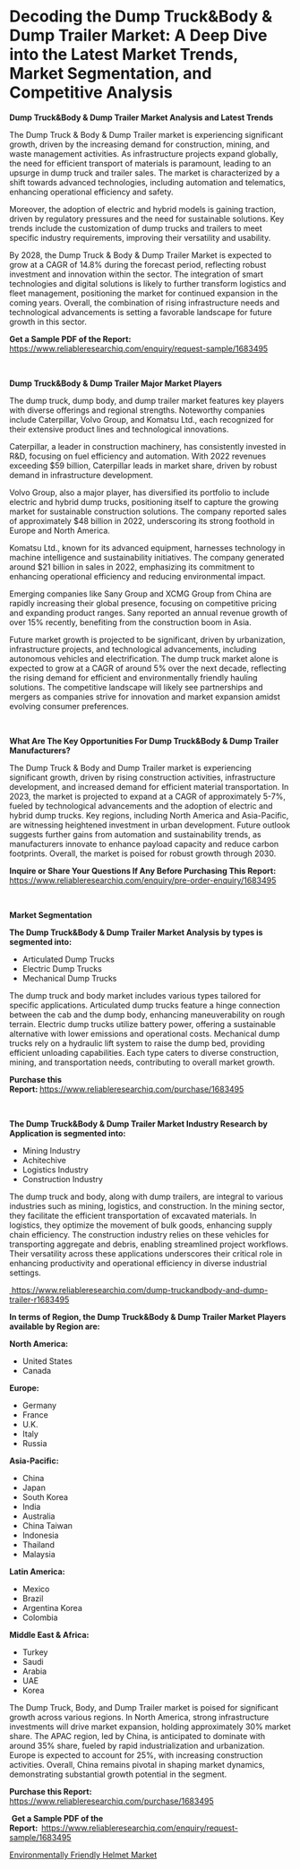 <p><h1>Decoding the Dump Truck&Body & Dump Trailer Market: A Deep Dive into the Latest Market Trends, Market Segmentation, and Competitive Analysis</h1></p><p><strong>Dump Truck&Body & Dump Trailer Market Analysis and Latest Trends</strong></p>
<p><p>The Dump Truck & Body & Dump Trailer market is experiencing significant growth, driven by the increasing demand for construction, mining, and waste management activities. As infrastructure projects expand globally, the need for efficient transport of materials is paramount, leading to an upsurge in dump truck and trailer sales. The market is characterized by a shift towards advanced technologies, including automation and telematics, enhancing operational efficiency and safety.</p><p>Moreover, the adoption of electric and hybrid models is gaining traction, driven by regulatory pressures and the need for sustainable solutions. Key trends include the customization of dump trucks and trailers to meet specific industry requirements, improving their versatility and usability. </p><p>By 2028, the Dump Truck & Body & Dump Trailer Market is expected to grow at a CAGR of 14.8% during the forecast period, reflecting robust investment and innovation within the sector. The integration of smart technologies and digital solutions is likely to further transform logistics and fleet management, positioning the market for continued expansion in the coming years. Overall, the combination of rising infrastructure needs and technological advancements is setting a favorable landscape for future growth in this sector.</p></p>
<p><strong>Get a Sample PDF of the Report:&nbsp;</strong> <a href="https://www.reliableresearchiq.com/enquiry/request-sample/1683495?utm_campaign=2924&utm_medium=2&utm_source=Github&utm_content=ia&utm_term=26032025&utm_id=dump-truckbody-dump-trailer">https://www.reliableresearchiq.com/enquiry/request-sample/1683495</a></p>
<p>&nbsp;</p>
<p><strong>Dump Truck&Body & Dump Trailer Major Market Players</strong></p>
<p><p>The dump truck, dump body, and dump trailer market features key players with diverse offerings and regional strengths. Noteworthy companies include Caterpillar, Volvo Group, and Komatsu Ltd., each recognized for their extensive product lines and technological innovations.</p><p>Caterpillar, a leader in construction machinery, has consistently invested in R&D, focusing on fuel efficiency and automation. With 2022 revenues exceeding $59 billion, Caterpillar leads in market share, driven by robust demand in infrastructure development.</p><p>Volvo Group, also a major player, has diversified its portfolio to include electric and hybrid dump trucks, positioning itself to capture the growing market for sustainable construction solutions. The company reported sales of approximately $48 billion in 2022, underscoring its strong foothold in Europe and North America.</p><p>Komatsu Ltd., known for its advanced equipment, harnesses technology in machine intelligence and sustainability initiatives. The company generated around $21 billion in sales in 2022, emphasizing its commitment to enhancing operational efficiency and reducing environmental impact.</p><p>Emerging companies like Sany Group and XCMG Group from China are rapidly increasing their global presence, focusing on competitive pricing and expanding product ranges. Sany reported an annual revenue growth of over 15% recently, benefiting from the construction boom in Asia.</p><p>Future market growth is projected to be significant, driven by urbanization, infrastructure projects, and technological advancements, including autonomous vehicles and electrification. The dump truck market alone is expected to grow at a CAGR of around 5% over the next decade, reflecting the rising demand for efficient and environmentally friendly hauling solutions. The competitive landscape will likely see partnerships and mergers as companies strive for innovation and market expansion amidst evolving consumer preferences.</p></p>
<p>&nbsp;</p>
<p><strong>What Are The Key Opportunities For Dump Truck&Body & Dump Trailer Manufacturers?</strong></p>
<p><p>The Dump Truck & Body and Dump Trailer market is experiencing significant growth, driven by rising construction activities, infrastructure development, and increased demand for efficient material transportation. In 2023, the market is projected to expand at a CAGR of approximately 5-7%, fueled by technological advancements and the adoption of electric and hybrid dump trucks. Key regions, including North America and Asia-Pacific, are witnessing heightened investment in urban development. Future outlook suggests further gains from automation and sustainability trends, as manufacturers innovate to enhance payload capacity and reduce carbon footprints. Overall, the market is poised for robust growth through 2030.</p></p>
<p><strong>Inquire or Share Your Questions If Any Before Purchasing This Report:</strong> <a href="https://www.reliableresearchiq.com/enquiry/pre-order-enquiry/1683495?utm_campaign=2924&utm_medium=2&utm_source=Github&utm_content=ia&utm_term=26032025&utm_id=dump-truckbody-dump-trailer">https://www.reliableresearchiq.com/enquiry/pre-order-enquiry/1683495</a></p>
<p>&nbsp;</p>
<p><strong>Market Segmentation</strong></p>
<p><strong>The Dump Truck&Body & Dump Trailer Market Analysis by types is segmented into:</strong></p>
<p><ul><li>Articulated Dump Trucks</li><li>Electric Dump Trucks</li><li>Mechanical Dump Trucks</li></ul></p>
<p><p>The dump truck and body market includes various types tailored for specific applications. Articulated dump trucks feature a hinge connection between the cab and the dump body, enhancing maneuverability on rough terrain. Electric dump trucks utilize battery power, offering a sustainable alternative with lower emissions and operational costs. Mechanical dump trucks rely on a hydraulic lift system to raise the dump bed, providing efficient unloading capabilities. Each type caters to diverse construction, mining, and transportation needs, contributing to overall market growth.</p></p>
<p><strong>Purchase this Report:&nbsp;</strong><a href="https://www.reliableresearchiq.com/purchase/1683495?utm_campaign=2924&utm_medium=2&utm_source=Github&utm_content=ia&utm_term=26032025&utm_id=dump-truckbody-dump-trailer">https://www.reliableresearchiq.com/purchase/1683495</a></p>
<p>&nbsp;</p>
<p><strong>The Dump Truck&Body & Dump Trailer Market Industry Research by Application is segmented into:</strong></p>
<p><ul><li>Mining Industry</li><li>Achitechive</li><li>Logistics Industry</li><li>Construction Industry</li></ul></p>
<p><p>The dump truck and body, along with dump trailers, are integral to various industries such as mining, logistics, and construction. In the mining sector, they facilitate the efficient transportation of excavated materials. In logistics, they optimize the movement of bulk goods, enhancing supply chain efficiency. The construction industry relies on these vehicles for transporting aggregate and debris, enabling streamlined project workflows. Their versatility across these applications underscores their critical role in enhancing productivity and operational efficiency in diverse industrial settings.</p></p>
<p><a href="https://www.reliableresearchiq.com/dump-truckandbody-and-dump-trailer-r1683495?utm_campaign=2924&utm_medium=2&utm_source=Github&utm_content=ia&utm_term=26032025&utm_id=dump-truckbody-dump-trailer">&nbsp;https://www.reliableresearchiq.com/dump-truckandbody-and-dump-trailer-r1683495</a></p>
<p><strong>In terms of Region, the Dump Truck&Body & Dump Trailer Market Players available by Region are:</strong></p>
<p>
    <p> <strong> North America: </strong>
        <ul>
            <li>United States</li>
            <li>Canada</li>
        </ul>
        </p> 
    <p> <strong> Europe: </strong>
        <ul>
            <li>Germany</li>
            <li>France</li>
            <li>U.K.</li>
            <li>Italy</li>
            <li>Russia</li>
        </ul>
        </p> 
    <p> <strong> Asia-Pacific: </strong>
        <ul>
            <li>China</li>
            <li>Japan</li>
            <li>South Korea</li>
            <li>India</li>
            <li>Australia</li>
            <li>China Taiwan</li>
            <li>Indonesia</li>
            <li>Thailand</li>
            <li>Malaysia</li>
        </ul>
        </p> 
    <p> <strong> Latin America: </strong>
        <ul>
            <li>Mexico</li>
            <li>Brazil</li>
            <li>Argentina Korea</li>
            <li>Colombia</li>
        </ul>
        </p> 
    <p> <strong> Middle East & Africa: </strong>
        <ul>
            <li>Turkey</li>
            <li>Saudi</li>
            <li>Arabia</li>
            <li>UAE</li>
            <li>Korea</li>
        </ul>
    </p>
    </p>
<p><p>The Dump Truck, Body, and Dump Trailer market is poised for significant growth across various regions. In North America, strong infrastructure investments will drive market expansion, holding approximately 30% market share. The APAC region, led by China, is anticipated to dominate with around 35% share, fueled by rapid industrialization and urbanization. Europe is expected to account for 25%, with increasing construction activities. Overall, China remains pivotal in shaping market dynamics, demonstrating substantial growth potential in the segment.</p></p>
<p><strong>Purchase this Report: </strong><a href="https://www.reliableresearchiq.com/purchase/1683495?utm_campaign=2924&utm_medium=2&utm_source=Github&utm_content=ia&utm_term=26032025&utm_id=dump-truckbody-dump-trailer">https://www.reliableresearchiq.com/purchase/1683495</a></p>
<p>&nbsp;<strong>Get a Sample PDF of the Report:&nbsp;&nbsp;</strong><a href="https://www.reliableresearchiq.com/enquiry/request-sample/1683495?utm_campaign=2924&utm_medium=2&utm_source=Github&utm_content=ia&utm_term=26032025&utm_id=dump-truckbody-dump-trailer">https://www.reliableresearchiq.com/enquiry/request-sample/1683495</a></p>
<p><strong></strong></p>
<p><p><a href="https://github.com/djembashote/Market-Research-Report-List-1/blob/main/environmentally-friendly-helmet-market.md?utm_campaign=2924&utm_medium=2&utm_source=Github&utm_content=ia&utm_term=26032025&utm_id=dump-truckbody-dump-trailer">Environmentally Friendly Helmet Market</a></p></p>